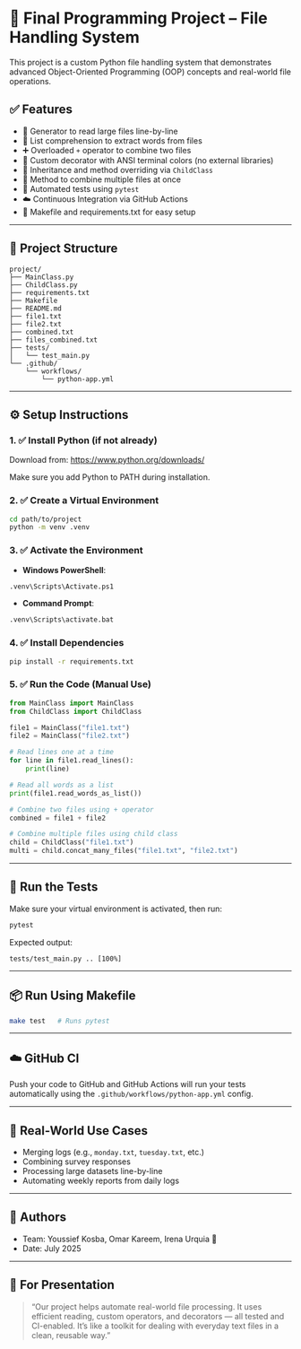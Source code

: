 # 🧠 Final Programming Project – File Handling System

This project is a custom Python file handling system that demonstrates advanced Object-Oriented Programming (OOP) concepts and real-world file operations.

## ✅ Features

- 🔄 Generator to read large files line-by-line
- 🧠 List comprehension to extract words from files
- ➕ Overloaded `+` operator to combine two files
- 🎨 Custom decorator with ANSI terminal colors (no external libraries)
- 👶 Inheritance and method overriding via `ChildClass`
- 📁 Method to combine multiple files at once
- 🧪 Automated tests using `pytest`
- ☁️ Continuous Integration via GitHub Actions
- 🧰 Makefile and requirements.txt for easy setup

---

## 📁 Project Structure

```
project/
├── MainClass.py
├── ChildClass.py
├── requirements.txt
├── Makefile
├── README.md
├── file1.txt
├── file2.txt
├── combined.txt
├── files_combined.txt
├── tests/
│   └── test_main.py
└── .github/
    └── workflows/
        └── python-app.yml
```

---

## ⚙️ Setup Instructions

### 1. ✅ Install Python (if not already)
Download from: https://www.python.org/downloads/

Make sure you add Python to PATH during installation.

### 2. ✅ Create a Virtual Environment

```bash
cd path/to/project
python -m venv .venv
```

### 3. ✅ Activate the Environment

- **Windows PowerShell**:
```bash
.venv\Scripts\Activate.ps1
```

- **Command Prompt**:
```bash
.venv\Scripts\activate.bat
```

### 4. ✅ Install Dependencies

```bash
pip install -r requirements.txt
```

### 5. ✅ Run the Code (Manual Use)

```python
from MainClass import MainClass
from ChildClass import ChildClass

file1 = MainClass("file1.txt")
file2 = MainClass("file2.txt")

# Read lines one at a time
for line in file1.read_lines():
    print(line)

# Read all words as a list
print(file1.read_words_as_list())

# Combine two files using + operator
combined = file1 + file2

# Combine multiple files using child class
child = ChildClass("file1.txt")
multi = child.concat_many_files("file1.txt", "file2.txt")
```

---

## 🧪 Run the Tests

Make sure your virtual environment is activated, then run:

```bash
pytest
```

Expected output:
```
tests/test_main.py .. [100%]
```

---

## 📦 Run Using Makefile

```bash
make test   # Runs pytest
```

---

## ☁️ GitHub CI

Push your code to GitHub and GitHub Actions will run your tests automatically using the `.github/workflows/python-app.yml` config.

---

## 📖 Real-World Use Cases

- Merging logs (e.g., `monday.txt`, `tuesday.txt`, etc.)
- Combining survey responses
- Processing large datasets line-by-line
- Automating weekly reports from daily logs

---

## 👥 Authors

- Team: Youssief Kosba, Omar Kareem, Irena Urquia 🧠
- Date: July 2025

---

## 💬 For Presentation

> “Our project helps automate real-world file processing. It uses efficient reading, custom operators, and decorators — all tested and CI-enabled. It’s like a toolkit for dealing with everyday text files in a clean, reusable way.”
